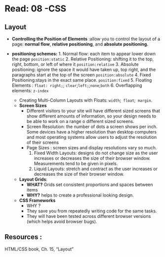 
# Read: 08 -CSS 
## Layout
* **Controlling the Position of Elements** :allow you to control the layout of a page: **normal flow**, **relative positioning**, and **absolute positioning.**
* **positioning schemes:**
       1. Normal flow: each item to appear lower down the page `position:static`
       2. Relative Positioning: shifting it to the top, right, bottom, or left of where it `position:relative`
       3. Absolute positioning: ignore the space it would have taken up, top right, and the paragraphs start at the top of the screen `position:absolute`
       4. Fixed Positioning:stays in the exact same place. `position:fixed` 
       5. Floating Elements : `float: right;`; `clear`;`left;`;`none`;`both`
       6. Overflapping elements: `z-index`
       
     * Creating Multi-Column Layouts with Floats: `width`;` float`;` margin`.
  * **Screen Sizes**
     * Different visitors to your site will have different sized screens that show different amounts of information, so your design needs to be able to  work on a range o              different sized screens.
     * Screen Resolution: the number of dots a screen shows per inch. Some devices have a higher resolution than desktop computers and most operating systems allow users to adjust      the resolution of their screens
     * Page Sizes : screen sizes and display resolutions vary so much.
         1. Fixed Width Layouts: designs do not change size as the user increases or decreases the size of their browser window. Measurements tend to be given in pixels.
         2. Liquid Layouts: stretch and contract as the user increases or decreases the size of their browser window.
  * **Layout Grids**:
     * **WHAT?** Grids set consistent proportions and spaces between items 
     * **WHY?**  helps to create a professional looking design.
  * **CSS Frameworks** 
    * WHY ? 
    + They save you from repeatedly writing code for the same tasks.
    + They will have been tested across different browser versions (which helps avoid browser bugs).
       
## Resources : 
HTML/CSS book, Ch. 15, “Layout”
